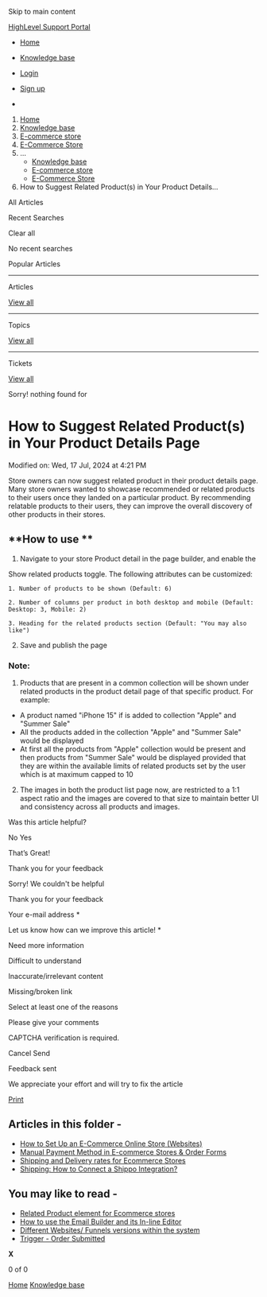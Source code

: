 Skip to main content

[ HighLevel Support Portal ](https://help.gohighlevel.com)

  * [ Home ](/support/home)
  * [ Knowledge base ](/support/solutions)

  * [Login](/support/login)
  * [Sign up](/support/signup)
  * 

  1. [Home](/support/home)
  2. [Knowledge base](/support/solutions)
  3. [E-commerce store](/support/solutions/155000000059)
  4. [E-Commerce Store](/support/solutions/folders/155000000182)
  5. ... 
     * [Knowledge base](/support/solutions)
     * [E-commerce store](/support/solutions/155000000059)
     * [E-Commerce Store](/support/solutions/folders/155000000182)
  6. How to Suggest Related Product(s) in Your Product Details...

All  Articles 

Recent Searches

Clear all

No recent searches

Popular Articles

* * *

Articles

[View all](/support/search/solutions)

* * *

Topics

[View all](/support/search/topics)

* * *

Tickets

[View all](/support/search/tickets)

Sorry! nothing found for   

# How to Suggest Related Product(s) in Your Product Details Page

Modified on: Wed, 17 Jul, 2024 at 4:21 PM

Store owners can now suggest related product in their product details page. Many store owners wanted to showcase recommended or related products to their users once they landed on a particular product. By recommending relatable products to their users, they can improve the overall discovery of other products in their stores.

## **How to use  **

  1. Navigate to your store Product detail in the page builder, and enable the 

Show related products toggle. The following attributes can be customized:

    1. Number of products to be shown (Default: 6)

    2. Number of columns per product in both desktop and mobile (Default: Desktop: 3, Mobile: 2)

    3. Heading for the related products section (Default: "You may also like")

  2. Save and publish the page

### **Note:**

  1. Products that are present in a common collection will be shown under related products in the product detail page of that specific product. For example:

  * A product named "iPhone 15" if is added to collection "Apple" and "Summer Sale"
  * All the products added in the collection "Apple" and "Summer Sale" would be displayed
  * At first all the products from "Apple" collection would be present and then products from "Summer Sale" would be displayed provided that they are within the available limits of related products set by the user which is at maximum capped to 10

  2. The images in both the product list page now, are restricted to a 1:1 aspect ratio and the images are covered to that size to maintain better UI and consistency across all products and images.

Was this article helpful?

No  Yes 

That’s Great!

Thank you for your feedback

Sorry! We couldn't be helpful

Thank you for your feedback

Your e-mail address *

Let us know how can we improve this article! *

Need more information 

Difficult to understand 

Inaccurate/irrelevant content 

Missing/broken link 

Select at least one of the reasons 

Please give your comments 

CAPTCHA verification is required. 

Cancel  Send 

Feedback sent

We appreciate your effort and will try to fix the article

[Print](javascript:print\(\))

## Articles in this folder -

  * [How to Set Up an E-Commerce Online Store (Websites)](/support/solutions/articles/155000001157-how-to-set-up-an-e-commerce-online-store-websites-)
  * [Manual Payment Method in E-commerce Stores & Order Forms](/support/solutions/articles/155000002897-manual-payment-method-in-e-commerce-stores-order-forms)
  * [Shipping and Delivery rates for Ecommerce Stores](/support/solutions/articles/155000002842-shipping-and-delivery-rates-for-ecommerce-stores)
  * [Shipping: How to Connect a Shippo Integration?](/support/solutions/articles/155000003109-shipping-how-to-connect-a-shippo-integration-)

## You may like to read -

  * [Related Product element for Ecommerce stores](/support/solutions/articles/155000002844-related-product-element-for-ecommerce-stores)
  * [How to use the Email Builder and its In-line Editor](/support/solutions/articles/155000000087-how-to-use-the-email-builder-and-its-in-line-editor)
  * [Different Websites/ Funnels versions within the system](/support/solutions/articles/48001204164-different-websites-funnels-versions-within-the-system)
  * [Trigger - Order Submitted](/support/solutions/articles/155000003535-trigger-order-submitted)

**X**

0 of 0 []()

[Home](/support/home) [Knowledge base](/support/solutions)
